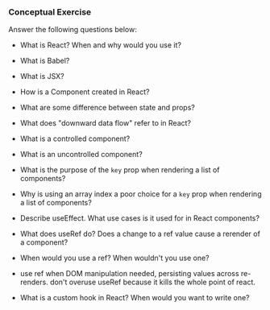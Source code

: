 ### Conceptual Exercise

Answer the following questions below:

- What is React? When and why would you use it?
<!--  react is a front-end javascript library that helps program client-side interactions. useful for reusable components, more flexible in terms of control.
-  -->
- What is Babel?
<!-- javescript compiler that helps with compatibility issues. transpiles js code into older versions.  -->

- What is JSX?
<!-- javascript xml - used in react to write HTML within javascript. -->

- How is a Component created in React?

- What are some difference between state and props?
<!-- - state manages mutable data of components, props are data passed from parent components. states are changed with setState, props are changed within the attribute of the component calling them. state changes will re-render component. usually, anything that needs to be changed is stored in state. props are mainly attributes of the component that are rendered. -->

- What does "downward data flow" refer to in React?
  <!-- data that flows from parent to child. ex: props, functions that can be called in child to change data in parent. -->

- What is a controlled component?
<!-- component that is controlled within react state. -->

- What is an uncontrolled component?
<!-- - component controlled directly by DOM, file inputs, external libraries -->

- What is the purpose of the `key` prop when rendering a list of components?
<!-- - unique identifier that react needs to helps identify data that has been changed -->

- Why is using an array index a poor choice for a `key` prop when rendering a list of components?
<!-- - array indices can change by nature and cause errors, the key prop should be unique and should not change. -->

- Describe useEffect.  What use cases is it used for in React components?
<!-- - useEffect is react hook used when a 'side effect' is needed in a function call. useful in fetching data from API, timer, changing DOM, or running functions ONCE at certain parts of a component lifecycle -->

- What does useRef do?  Does a change to a ref value cause a rerender of a component?
<!-- - useRef is a react hook used to hold a reference to an HTML element attribute that is not usually available in react. allows for DOM manipulation without going through react. does not cause re-render on change. -->

- When would you use a ref? When wouldn't you use one?
- use ref when DOM manipulation needed, persisting values across re-renders. don't overuse useRef because it kills the whole point of react. 

- What is a custom hook in React? When would you want to write one?
<!-- customHook is a custom function u can create, starter with 'use' . re-usbale functions that can make repetitive components easier to program.  -->